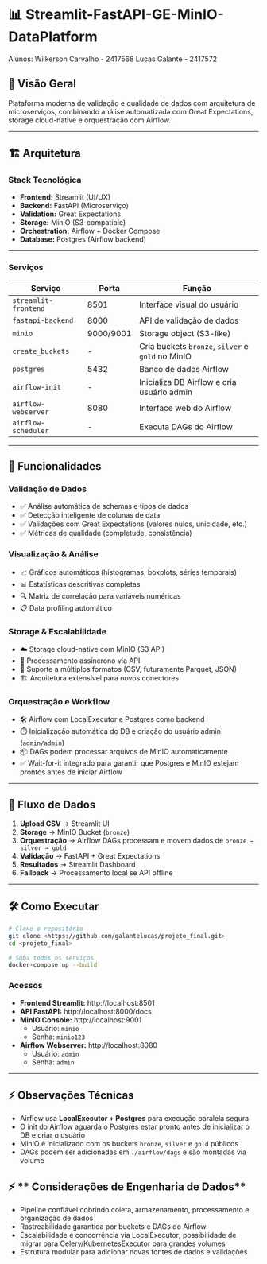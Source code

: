 # 📊 Streamlit-FastAPI-GE-MinIO-DataPlatform

Alunos:
Wilkerson Carvalho - 2417568
Lucas Galante - 2417572


## 🎯 **Visão Geral**
Plataforma moderna de validação e qualidade de dados com arquitetura de microserviços, combinando análise automatizada com Great Expectations, storage cloud-native e orquestração com Airflow.

---

## 🏗️ **Arquitetura**

### **Stack Tecnológica**
- **Frontend:** Streamlit (UI/UX)
- **Backend:** FastAPI (Microserviço)
- **Validation:** Great Expectations
- **Storage:** MinIO (S3-compatible)
- **Orchestration:** Airflow + Docker Compose
- **Database:** Postgres (Airflow backend)

---

### **Serviços**
| Serviço | Porta | Função |
|---------|-------|--------|
| `streamlit-frontend` | 8501 | Interface visual do usuário |
| `fastapi-backend` | 8000 | API de validação de dados |
| `minio` | 9000/9001 | Storage object (S3-like) |
| `create_buckets` | - | Cria buckets `bronze`, `silver` e `gold` no MinIO |
| `postgres` | 5432 | Banco de dados Airflow |
| `airflow-init` | - | Inicializa DB Airflow e cria usuário admin |
| `airflow-webserver` | 8080 | Interface web do Airflow |
| `airflow-scheduler` | - | Executa DAGs do Airflow |

---

## 🚀 **Funcionalidades**

### **Validação de Dados**
- ✅ Análise automática de schemas e tipos de dados
- ✅ Detecção inteligente de colunas de data
- ✅ Validações com Great Expectations (valores nulos, unicidade, etc.)
- ✅ Métricas de qualidade (completude, consistência)

### **Visualização & Análise**
- 📈 Gráficos automáticos (histogramas, boxplots, séries temporais)
- 📊 Estatísticas descritivas completas
- 🔍 Matriz de correlação para variáveis numéricas
- 📋 Data profiling automático

### **Storage & Escalabilidade**
- ☁️ Storage cloud-native com MinIO (S3 API)
- 🔄 Processamento assíncrono via API
- 📁 Suporte a múltiplos formatos (CSV, futuramente Parquet, JSON)
- 🏗️ Arquitetura extensível para novos conectores

### **Orquestração e Workflow**
- 🛠️ Airflow com LocalExecutor e Postgres como backend
- ⏱️ Inicialização automática do DB e criação do usuário admin (`admin/admin`)
- 📦 DAGs podem processar arquivos de MinIO automaticamente
- ✅ Wait-for-it integrado para garantir que Postgres e MinIO estejam prontos antes de iniciar Airflow

---

## 🔄 **Fluxo de Dados**

1. **Upload CSV** → Streamlit UI
2. **Storage** → MinIO Bucket (`bronze`)
3. **Orquestração** → Airflow DAGs processam e movem dados de `bronze → silver → gold`
4. **Validação** → FastAPI + Great Expectations
5. **Resultados** → Streamlit Dashboard
6. **Fallback** → Processamento local se API offline

---

## 🛠️ **Como Executar**

```bash
# Clone o repositório
git clone <https://github.com/galantelucas/projeto_final.git>
cd <projeto_final>

# Suba todos os serviços
docker-compose up --build
```

### **Acessos**
- **Frontend Streamlit:** http://localhost:8501
- **API FastAPI:** http://localhost:8000/docs
- **MinIO Console:** http://localhost:9001
  - Usuário: `minio`
  - Senha: `minio123`
- **Airflow Webserver:** http://localhost:8080
  - Usuário: `admin`
  - Senha: `admin`

---

## ⚡ **Observações Técnicas**
- Airflow usa **LocalExecutor + Postgres** para execução paralela segura
- O init do Airflow aguarda o Postgres estar pronto antes de inicializar o DB e criar o usuário
- MinIO é inicializado com os buckets `bronze`, `silver` e `gold` públicos
- DAGs podem ser adicionadas em `./airflow/dags` e são montadas via volume

## ⚡ ** Considerações de Engenharia de Dados**

- Pipeline confiável cobrindo coleta, armazenamento, processamento e organização de dados
- Rastreabilidade garantida por buckets e DAGs do Airflow
- Escalabilidade e concorrência via LocalExecutor; possibilidade de migrar para Celery/KubernetesExecutor para grandes volumes
- Estrutura modular para adicionar novas fontes de dados e validações